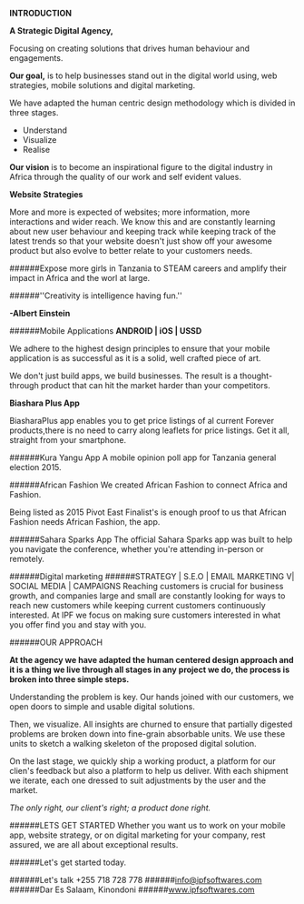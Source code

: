 **INTRODUCTION**

**A Strategic Digital Agency,**

Focusing on creating solutions that drives human behaviour and engagements.

**Our goal,** is to help businesses stand out in the digital world using, web strategies, mobile solutions and digital marketing.

We have adapted the human centric design methodology which is divided in three stages.

* Understand
* Visualize
* Realise

**Our vision** is to become an inspirational figure to the digital industry in Africa through the quality of our work and self evident values.

**Website Strategies**

More and more is expected of websites; more information, more interactions and wider reach. We know this and are constantly learning about new user behaviour and keeping track while keeping track of the latest trends so that your website doesn't just show off your awesome product but also evolve to better relate to your customers needs.

######Expose more girls in Tanzania to STEAM careers and amplify their impact in Africa and the worl at large.

######''Creativity is intelligence having fun.''

**-Albert Einstein**

######Mobile Applications
**ANDROID | iOS | USSD**

We adhere to the highest design principles to ensure that your mobile application is as successful as it is a solid, well crafted piece of art.

We don't just build apps, we build businesses. The result is a thought-through product that can hit the market harder than your competitors.

**Biashara Plus App**

BiasharaPlus app enables you to get price listings of al current Forever products,there is no need to carry along leaflets for price listings.
Get it all, straight from your smartphone.

######Kura Yangu App
A mobile opinion poll app for Tanzania general election 2015.

######African Fashion
We created African Fashion to connect Africa and Fashion.

Being listed as 2015 Pivot East Finalist's is enough proof to us that African Fashion needs African Fashion, the app.

######Sahara Sparks App
The official Sahara Sparks app was built to help you navigate the conference, whether you're attending in-person or remotely.

######Digital marketing
######STRATEGY | S.E.O | EMAIL MARKETING V| SOCIAL MEDIA | CAMPAIGNS
Reaching customers is crucial for business growth, and companies large and small are constantly looking for ways to reach new customers while keeping current customers continuously interested. At IPF we focus on making sure customers interested in what you offer find you and stay with you.

######OUR APPROACH

__At the agency we have adapted the human centered design approach and it is a thing we live through all stages in any project we do, the process is broken into three simple steps.__

Understanding the problem is key. Our hands joined with our customers, we open doors to simple and usable digital solutions.

Then, we visualize. All insights are churned to ensure that partially digested problems are broken down into fine-grain absorbable units. We use these units to sketch a walking skeleton of the proposed digital solution.

On the last stage, we quickly ship a working product, a platform for our clien's feedback but also a platform to help us deliver.
With each shipment we iterate, each one dressed to suit adjustments by the user and the market.

*The only right, our client's right; a product done right.*

######LETS GET STARTED
Whether you want us to work on your mobile app, website strategy, or on digital marketing for your company, rest assured, we are all about exceptional results.

######Let's get started today.

######Let's talk +255 718 728 778
######info@ipfsoftwares.com
######Dar Es Salaam, Kinondoni
######www.ipfsoftwares.com
